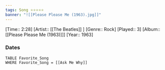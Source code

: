 ```yaml
---
tags: Song ⭐⭐⭐⭐⭐ 
banner: "![[Please Please Me (1963).jpg]]"
---
```

[Time:: 2:28]
[Artist:: [[The Beatles]] ]
[Genre:: Rock]
[Played:: 3]
[Album:: [[Please Please Me (1963)]]]
[Year:: 1963]
### Dates
````dataview
TABLE Favorite_Song
WHERE Favorite_Song = [[Ask Me Why]]
````